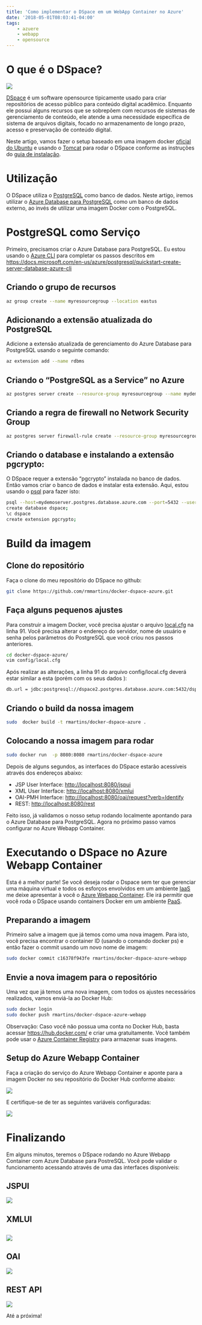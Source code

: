```yaml
---
title: 'Como implementar o DSpace em um WebApp Container no Azure'
date: '2018-05-01T08:03:41-04:00'
tags:
    - azuere
    - webapp
    - opensource    
---
```


# O que é o DSpace?

[![](/wp-content/uploads/2018/04/dspace-logo.png)](/wp-content/uploads/2018/04/dspace-logo.png)

[DSpace](https://wiki.duraspace.org/display/DSDOC6x/Introduction) é um software opensource tipicamente usado para criar repositórios de acesso público para conteúdo digital acadêmico. Enquanto ele possui alguns recursos que se sobrepõem com recursos de sistemas de gerenciamento de conteúdo, ele <span class="" id="result_box" lang="pt"><span class=""> atende a uma necessidade específica de sistema de arquivos digitais, focado no armazenamento de longo prazo, acesso e preservação de conteúdo digital.</span></span>

Neste artigo, vamos fazer o setup baseado em uma imagem docker [oficial do Ubuntu](https://hub.docker.com/_/ubuntu/) e usando o [Tomcat](http://tomcat.apache.org/) para rodar o DSpace conforme as instruções do [guia de instalação](https://wiki.duraspace.org/display/DSDOC6x/Installing+DSpace).

# Utilização

O DSpace utiliza o [PostgreSQL](http://www.postgresql.org/) como banco de dados. Neste artigo, iremos utilizar o [Azure Database para PostgreSQL](https://azure.microsoft.com/pt-br/services/postgresql/) como um banco de dados externo, ao invés de utilizar uma imagem Docker com o PostgreSQL.

# PostgreSQL como Serviço

Primeiro, precisamos criar o Azure Database para PostgreSQL. Eu estou usando o [Azure CLI](https://docs.microsoft.com/en-us/cli/azure/) para completar os passos descritos em <https://docs.microsoft.com/en-us/azure/postgresql/quickstart-create-server-database-azure-cli>

## Criando o grupo de recursos

```bash
az group create --name myresourcegroup --location eastus
```

## Adicionando a extensão atualizada do PostgreSQL

Adicione a extensão atualizada de gerenciamento do Azure Database para PostgreSQL usando o seguinte comando:

```bash
az extension add --name rdbms
```

## Criando o “PostgreSQL as a Service” no Azure

```bash
az postgres server create --resource-group myresourcegroup --name mydemoserver  --location eastus --admin-user myadmin --admin-password <server_admin_password> --performance-tier Basic --ssl-enforcement Disabled
```
## Criando a regra de firewall no Network Security Group

```bash
az postgres server firewall-rule create --resource-group myresourcegroup --server mydemoserver --name AllowAllIps --start-ip-address 0.0.0.0 --end-ip-address 255.255.255.255
```

## Criando o database e instalando a extensão pgcrypto:

O DSpace requer a extensão “pgcrypto” instalada no banco de dados. Então vamos criar o banco de dados e instalar esta extensão. Aqui, estou usando o [psql](https://www.postgresql.org/docs/9.2/static/app-psql.html) para fazer isto:

```bash
psql --host=mydemoserver.postgres.database.azure.com --port=5432 --username=myadmin@mydemoserver --dbname=postgres
create database dspace; 
\c dspace
create extension pgcrypto;
```

# Build da imagem

## Clone do repositório

Faça o clone do meu repositório do DSpace no github:

```bash
git clone https://github.com/rmmartins/docker-dspace-azure.git
```

## Faça alguns pequenos ajustes

Para construir a imagem Docker, você precisa ajustar o arquivo [local.cfg](https://github.com/rmmartins/docker-dspace-azure/blob/master/config/local.cfg#L91) na linha 91. Você precisa alterar o endereço do servidor, nome de usuário e senha pelos parâmetros do PostgreSQL que você criou nos passos anteriores.

```bash
cd docker-dspace-azure/
vim config/local.cfg
```

Após realizar as alterações, a linha 91 do arquivo config/local.cfg deverá estar similar a esta (porém com os seus dados ):

```bash
db.url = jdbc:postgresql://dspace2.postgres.database.azure.com:5432/dspace?user=dspaceadmin@dspace2&password=Pass0rd1?wx$&ssl=false
```

## Criando o build da nossa imagem

```bash
sudo  docker build -t rmartins/docker-dspace-azure .
```

## Colocando a nossa imagem para rodar

```bash
sudo docker run  -p 8080:8080 rmartins/docker-dspace-azure
```

Depois de alguns segundos, as interfaces do DSpace estarão acessíveis através dos endereços abaixo:

- JSP User Interface: <http://localhost:8080/jspui>
- XML User Interface: <http://localhost:8080/xmlui>
- OAI-PMH Interface: <http://localhost:8080/oai/request?verb=Identify>
- REST: <http://localhost:8080/rest>

Feito isso, já validamos o nosso setup rodando localmente apontando para o Azure Database para PostgreSQL. Agora no próximo passo vamos configurar no Azure Webapp Container.

# Executando o DSpace no Azure Webapp Container

Esta é a melhor parte! Se você deseja rodar o Dspace sem ter que gerenciar uma máquina virtual e todos os esforços envolvidos em um ambiente [IaaS](https://azure.microsoft.com/en-us/overview/what-is-iaas/) me deixe apresentar à você o [Azure Webapp Container](https://azure.microsoft.com/en-us/services/app-service/containers/). Ele irá permitir que você roda o DSpace usando containers Docker em um ambiente [PaaS](https://azure.microsoft.com/en-us/overview/what-is-paas/).

## Preparando a imagem

Primeiro salve a imagem que já temos como uma nova imagem. Para isto, você precisa encontrar o container ID (usando o comando docker ps) e então fazer o commit usando um novo nome de imagem:

```bash
sudo docker commit c16378f943fe rmartins/docker-dspace-azure-webapp
```
## Envie a nova imagem para o repositório

Uma vez que já temos uma nova imagem, com todos os ajustes necessários realizados, vamos enviá-la ao Docker Hub:

```bash
sudo docker login
sudo docker push rmartins/docker-dspace-azure-webapp
```

Observação: Caso você não possua uma conta no Docker Hub, basta acessar <https://hub.docker.com/> e criar uma gratuitamente. Você também pode usar o [Azure Container Registry](https://azure.microsoft.com/en-us/services/container-registry/) para armazenar suas imagens.

## Setup do Azure Webapp Container

Faça a criação do serviço do Azure Webapp Container e aponte para a imagem Docker no seu repositório do Docker Hub conforme abaixo:

[![](/wp-content/uploads/2018/05/webapp.png)](/wp-content/uploads/2018/05/webapp.png)

E certifique-se de ter as seguintes variáveis configuradas:

[![](/wp-content/uploads/2018/05/variables.png)](/wp-content/uploads/2018/05/variables.png)

# Finalizando

Em alguns minutos, teremos o DSpace rodando no Azure Webapp Container com Azure Database para PostreSQL. Você pode validar o funcionamento acessando através de uma das interfaces disponíveis:

## JSPUI

[![](/wp-content/uploads/2018/05/running-jspui.png)](/wp-content/uploads/2018/05/running-jspui.png)

## XMLUI

## [![](/wp-content/uploads/2018/05/running-xmlui.png)](/wp-content/uploads/2018/05/running-xmlui.png)

## OAI

[![](/wp-content/uploads/2018/05/running-oai.png)](/wp-content/uploads/2018/05/running-oai.png)

## REST API

[![](/wp-content/uploads/2018/05/running-rest.png)](/wp-content/uploads/2018/05/running-rest.png)

Até a próxima!
